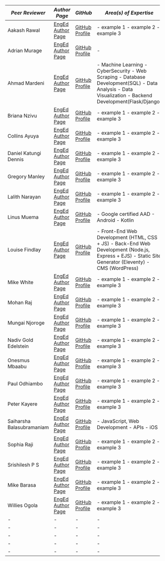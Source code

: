 |  *Peer Reviewer* |  *Author Page* |  *GitHub* | *Area(s) of Expertise* |
|  - |  - |  - | -|
|  Aakash Rawal | [EngEd Author Page](https://www.section.io/engineering-education/authors/aakash-rawal/) | [GitHub Profile](https://github.com/AakashR2208) | - example 1 - example 2 - example 3|
|  Adrian Murage | [EngEd Author Page](https://www.section.io/engineering-education/authors/adrian-murage/) | [GitHub Profile](https://github.com/adrianmurage) | -|
|  Ahmad Mardeni | [EngEd Author Page](https://www.section.io/engineering-education/authors/ahmad-mardeni/) | [GitHub Profile](https://github.com/ahmadmardeni1) | - Machine Learning - CyberSecurity - Web Scraping - Database Development(SQL) - Data Analysis - Data Visualization - Backend Development(Flask/Django)|
|  Briana Nzivu |  [EngEd Author Page](https://www.section.io/engineering-education/authors/briana-nzivu/) | [GitHub Profile](https://github.com/BrianaNzivu) | - example 1 - example 2 - example 3|
|  Collins Ayuya |  [EngEd Author Page](www.section.io//engineering-education/collins-ayuya/) | [GitHub Profile](https://github.com/BrianaNzivu) | - example 1 - example 2 - example 3|
|  Daniel Katungi Dennis |  [EngEd Author Page](www.section.io/engineering-education/authors/daniel-katungi/) | [GitHub Profile](https://github.com/katungi) | - example 1 - example 2 - example 3|
|  Gregory Manley |  [EngEd Author Page](https://www.section.io/engineering-education/authors/gregory-manley/) | [GitHub Profile](https://github.com/Manley12) | - example 1 - example 2 - example 3|
|  Lalith Narayan |  [EngEd Author Page](https://www.section.io/engineering-education/authors/lalithnarayan-c/) | [GitHub Profile](https://github.com/lalith1403) | - example 1 - example 2 - example 3|
|  Linus Muema |  [EngEd Author Page](https://www.section.io/engineering-education/authors/linus-muema/) | [GitHub Profile](https://github.com/LinusMuema) | - Google certified AAD - Android - Kotlin|
|  Louise Findlay | [EngEd Author Page](https://www.section.io/engineering-education/authors/louise-findlay/) | [GitHub Profile](https://github.com/louisefindlay23) | - Front-End Web Development (HTML, CSS + JS) - Back-End Web Development (Node.js, Express + EJS) - Static Site Generator (Eleventy) - CMS (WordPress)|
|  Mike White | [EngEd Author Page](https://www.section.io/engineering-education/authors/mike-white/) | [GitHub Profile](https://github.com/BrianaNzivu) | - example 1 - example 2 - example 3|
|  Mohan Raj | [EngEd Author Page](https://www.section.io/engineering-education/authors/mohan-raj/) | [GitHub Profile](https://github.com/zolomohan) | - example 1 - example 2 - example 3|
|  Mungai Njoroge | [EngEd Author Page](https://www.section.io/engineering-education/authors/geoffrey-mungai/) | [GitHub Profile](https://github.com/geoffrey45) | - example 1 - example 2 - example 3|
|  Nadiv Gold Edelstein | [EngEd Author Page](https://www.section.io/engineering-education/authors/nadiv-gold-edelstein/) | [GitHub Profile](https://github.com/nadivgold) | - example 1 - example 2 - example 3|
|  Onesmus Mbaabu | [EngEd Author Page](https://www.section.io/engineering-education/authors/onesmus-mbaabu/) | [GitHub Profile](https://github.com/mbaabuones) | - example 1 - example 2 - example 3|
|  Paul Odhiambo | [EngEd Author Page](https://www.section.io/engineering-education/authors/odhiambo-paul/) | [GitHub Profile](https://github.com/paulodhiambo) | - example 1 - example 2 - example 3|
|  Peter Kayere | [EngEd Author Page](/https://www.section.io/engineering-education/authors/peter-kayere/) | [GitHub Profile](https://github.com/kayere-zz) | - example 1 - example 2 - example 3|
|  Saiharsha Balasubramaniam | [EngEd Author Page](https://www.section.io/engineering-education/authors/saiharsha-balasubramaniam/) | [GitHub Profile](https://github.com/cyberShaw) | - JavaScript, Web Development - APIs - iOS |
|  Sophia Raji | [EngEd Author Page](https://www.section.io/engineering-education/authors/sophia-raji/) | [GitHub Profile](https://github.com/BrianaNzivu) | - example 1 - example 2 - example 3|
|  Srishilesh P S | [EngEd Author Page](https://www.section.io/engineering-education/authors/srishilesh-p-s/) | [GitHub Profile](https://github.com/srishilesh) | - example 1 - example 2 - example 3|
|  Mike Barasa | [EngEd Author Page](https://www.section.io/engineering-education/authors/michael-barasa/) | [GitHub Profile](https://github.com/WanjaMIKE) | - example 1 - example 2 - example 3|
|  Willies Ogola | [EngEd Author Page](https://www.section.io/engineering-education/authors/willies-ogola/) | [GitHub Profile](https://github.com/Bayler) | - example 1 - example 2 - example 3|
|  - |  - |  - | -|
|  - |  - |  - | -|
|  - |  - |  - | -|
|  - |  - |  - | -|
|  - |  - |  - | -|
